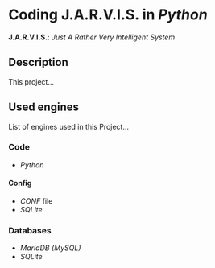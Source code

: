# Coding J.A.R.V.I.S. in *Python*
**J.A.R.V.I.S.**: *Just A Rather Very Intelligent System*

## Description
This project...

## Used engines
List of engines used in this Project...

### Code
* *Python*

#### Config
* *CONF* file
* *SQLite*

### Databases
* *MariaDB (MySQL)*
* *SQLite*
